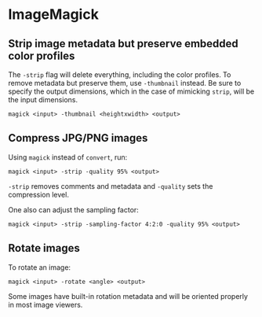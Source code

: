 # ImageMagick

## Strip image metadata but preserve embedded color profiles

The `-strip` flag will delete everything, including the color profiles. To
remove metadata but preserve them, use `-thumbnail` instead. Be sure to specify
the output dimensions, which in the case of mimicking `strip`, will be the
input dimensions.
```
magick <input> -thumbnail <heightxwidth> <output>
```


## Compress JPG/PNG images

Using `magick` instead of `convert`, run:
```
magick <input> -strip -quality 95% <output>
```

`-strip` removes comments and metadata and `-quality` sets the compression
level.

One also can adjust the sampling factor:
```
magick <input> -strip -sampling-factor 4:2:0 -quality 95% <output>
```


## Rotate images

To rotate an image:
```
magick <input> -rotate <angle> <output>
```

Some images have built-in rotation metadata and will be oriented properly in
most image viewers.

